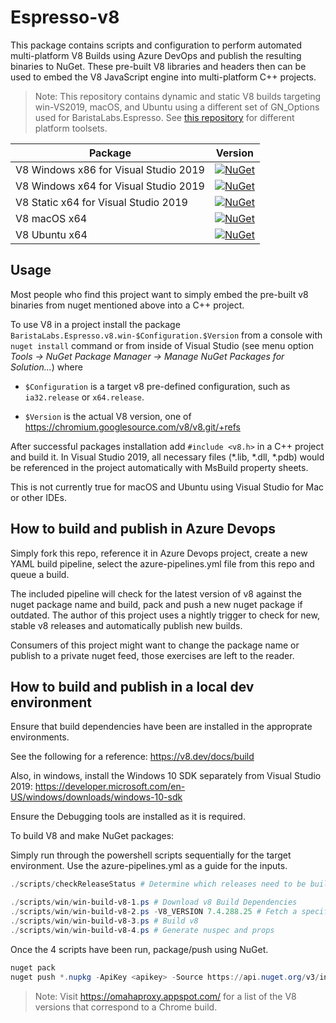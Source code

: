 # Espresso-v8

This package contains scripts and configuration to perform automated multi-platform V8 Builds using Azure DevOps and publish the resulting binaries to NuGet. These pre-built V8 libraries and headers then can be used to embed the V8 JavaScript engine into multi-platform C++ projects.

> Note: This repository contains dynamic and static V8 builds targeting win-VS2019, macOS, and Ubuntu using a different set of GN_Options used for BaristaLabs.Espresso. See [this repository](https://github.com/pmed/v8-nuget) for different platform toolsets.

| Package                     | Version
|-----------------------------|----------------------------------------------------------------------------------------------------------------------|
|V8 Windows x86 for Visual Studio 2019|[![NuGet](https://img.shields.io/nuget/v/BaristaLabs.Espresso.v8.win-ia32.release.svg)](https://www.nuget.org/packages/BaristaLabs.Espresso.v8.win-ia32.release/)|
|V8 Windows x64 for Visual Studio 2019|[![NuGet](https://img.shields.io/nuget/v/BaristaLabs.Espresso.v8.win-x64.release.svg)](https://www.nuget.org/packages/BaristaLabs.Espresso.v8.win-x64.release/)|
|V8 Static x64 for Visual Studio 2019|[![NuGet](https://img.shields.io/nuget/v/BaristaLabs.Espresso.v8-static.win-x64.release.svg)](https://www.nuget.org/packages/BaristaLabs.Espresso.v8-static.win-x64.release/)|
|V8 macOS x64|[![NuGet](https://img.shields.io/nuget/v/BaristaLabs.Espresso.v8.macOS-x64.release.svg)](https://www.nuget.org/packages/BaristaLabs.Espresso.v8.macOS-x64.release/)|
|V8 Ubuntu x64|[![NuGet](https://img.shields.io/nuget/v/BaristaLabs.Espresso.v8.ubuntu-x64.release.svg)](https://www.nuget.org/packages/BaristaLabs.Espresso.v8.ubuntu-x64.release/)|

## Usage

Most people who find this project want to simply embed the pre-built v8 binaries from nuget mentioned above into a C++ project.

To use V8 in a project install the package `BaristaLabs.Espresso.v8.win-$Configuration.$Version`
from a console with `nuget install` command or from inside of Visual Studio
(see menu option *Tools -> NuGet Package Manager -> Manage NuGet Packages for Solution...*)
where

  * `$Configuration` is a target v8 pre-defined configuration, such as `ia32.release` or `x64.release`.

  * `$Version` is the actual V8 version, one of https://chromium.googlesource.com/v8/v8.git/+refs

After successful packages installation add `#include <v8.h>` in a C++ project
and build it. In Visual Studio 2019, all necessary files (*.lib, *.dll, *.pdb) would be referenced
in the project automatically with MsBuild property sheets.

This is not currently true for macOS and Ubuntu using Visual Studio for Mac or other IDEs.

## How to build and publish in Azure Devops

Simply fork this repo, reference it in Azure Devops project, create a new YAML build pipeline, select the azure-pipelines.yml file from this repo and queue a build.

The included pipeline will check for the latest version of v8 against the nuget package name and build, pack and push a new nuget package if outdated. The author of this project uses a nightly trigger to check for new, stable v8 releases and automatically publish new builds.

Consumers of this project might want to change the package name or publish to a private nuget feed, those exercises are left to the reader.

## How to build and publish in a local dev environment

Ensure that build dependencies have been are installed in the approprate environments.

See the following for a reference: https://v8.dev/docs/build

Also, in windows, install the Windows 10 SDK separately from Visual Studio 2019: https://developer.microsoft.com/en-US/windows/downloads/windows-10-sdk
   
Ensure the Debugging tools are installed as it is required.

To build V8 and make NuGet packages:

Simply run through the powershell scripts sequentially for the target environment.
Use the azure-pipelines.yml as a guide for the inputs.

``` Powershell
./scripts/checkReleaseStatus # Determine which releases need to be built.
```

``` Powershell
./scripts/win/win-build-v8-1.ps # Download v8 Build Dependencies
./scripts/win/win-build-v8-2.ps -V8_VERSION 7.4.288.25 # Fetch a specific v8 version from source
./scripts/win/win-build-v8-3.ps # Build v8
./scripts/win/win-build-v8-4.ps # Generate nuspec and props
```

Once the 4 scripts have been run, package/push using NuGet.

``` Powershell
nuget pack
nuget push *.nupkg -ApiKey <apikey> -Source https://api.nuget.org/v3/index.json
```

> Note: Visit https://omahaproxy.appspot.com/ for a list of the V8 versions that correspond to a Chrome build.
